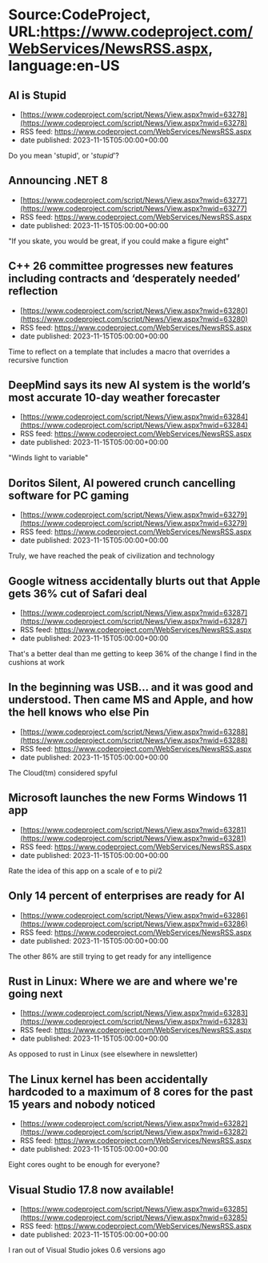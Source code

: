 # Source:CodeProject, URL:https://www.codeproject.com/WebServices/NewsRSS.aspx, language:en-US

## AI is Stupid
 - [https://www.codeproject.com/script/News/View.aspx?nwid=63278](https://www.codeproject.com/script/News/View.aspx?nwid=63278)
 - RSS feed: https://www.codeproject.com/WebServices/NewsRSS.aspx
 - date published: 2023-11-15T05:00:00+00:00

Do you mean 'stupid', or '*stupid*'?

## Announcing .NET 8
 - [https://www.codeproject.com/script/News/View.aspx?nwid=63277](https://www.codeproject.com/script/News/View.aspx?nwid=63277)
 - RSS feed: https://www.codeproject.com/WebServices/NewsRSS.aspx
 - date published: 2023-11-15T05:00:00+00:00

"If you skate, you would be great, if you could make a figure eight"

## C++ 26 committee progresses new features including contracts and ‘desperately needed’ reflection
 - [https://www.codeproject.com/script/News/View.aspx?nwid=63280](https://www.codeproject.com/script/News/View.aspx?nwid=63280)
 - RSS feed: https://www.codeproject.com/WebServices/NewsRSS.aspx
 - date published: 2023-11-15T05:00:00+00:00

Time to reflect on a template that includes a macro that overrides a recursive function

## DeepMind says its new AI system is the world’s most accurate 10-day weather forecaster
 - [https://www.codeproject.com/script/News/View.aspx?nwid=63284](https://www.codeproject.com/script/News/View.aspx?nwid=63284)
 - RSS feed: https://www.codeproject.com/WebServices/NewsRSS.aspx
 - date published: 2023-11-15T05:00:00+00:00

"Winds light to variable"

## Doritos Silent, AI powered crunch cancelling software for PC gaming
 - [https://www.codeproject.com/script/News/View.aspx?nwid=63279](https://www.codeproject.com/script/News/View.aspx?nwid=63279)
 - RSS feed: https://www.codeproject.com/WebServices/NewsRSS.aspx
 - date published: 2023-11-15T05:00:00+00:00

Truly, we have reached the peak of civilization and technology

## Google witness accidentally blurts out that Apple gets 36% cut of Safari deal
 - [https://www.codeproject.com/script/News/View.aspx?nwid=63287](https://www.codeproject.com/script/News/View.aspx?nwid=63287)
 - RSS feed: https://www.codeproject.com/WebServices/NewsRSS.aspx
 - date published: 2023-11-15T05:00:00+00:00

That's a better deal than me getting to keep 36% of the change I find in the cushions at work

## In the beginning was USB... and it was good and understood. Then came MS and Apple, and how the hell knows who else Pin
 - [https://www.codeproject.com/script/News/View.aspx?nwid=63288](https://www.codeproject.com/script/News/View.aspx?nwid=63288)
 - RSS feed: https://www.codeproject.com/WebServices/NewsRSS.aspx
 - date published: 2023-11-15T05:00:00+00:00

The Cloud(tm) considered spyful

## Microsoft launches the new Forms Windows 11 app
 - [https://www.codeproject.com/script/News/View.aspx?nwid=63281](https://www.codeproject.com/script/News/View.aspx?nwid=63281)
 - RSS feed: https://www.codeproject.com/WebServices/NewsRSS.aspx
 - date published: 2023-11-15T05:00:00+00:00

Rate the idea of this app on a scale of e to pi/2

## Only 14 percent of enterprises are ready for AI
 - [https://www.codeproject.com/script/News/View.aspx?nwid=63286](https://www.codeproject.com/script/News/View.aspx?nwid=63286)
 - RSS feed: https://www.codeproject.com/WebServices/NewsRSS.aspx
 - date published: 2023-11-15T05:00:00+00:00

The other 86% are still trying to get ready for any intelligence

## Rust in Linux: Where we are and where we're going next
 - [https://www.codeproject.com/script/News/View.aspx?nwid=63283](https://www.codeproject.com/script/News/View.aspx?nwid=63283)
 - RSS feed: https://www.codeproject.com/WebServices/NewsRSS.aspx
 - date published: 2023-11-15T05:00:00+00:00

As opposed to rust in Linux (see elsewhere in newsletter)

## The Linux kernel has been accidentally hardcoded to a maximum of 8 cores for the past 15 years and nobody noticed
 - [https://www.codeproject.com/script/News/View.aspx?nwid=63282](https://www.codeproject.com/script/News/View.aspx?nwid=63282)
 - RSS feed: https://www.codeproject.com/WebServices/NewsRSS.aspx
 - date published: 2023-11-15T05:00:00+00:00

Eight cores ought to be enough for everyone?

## Visual Studio 17.8 now available!
 - [https://www.codeproject.com/script/News/View.aspx?nwid=63285](https://www.codeproject.com/script/News/View.aspx?nwid=63285)
 - RSS feed: https://www.codeproject.com/WebServices/NewsRSS.aspx
 - date published: 2023-11-15T05:00:00+00:00

I ran out of Visual Studio jokes 0.6 versions ago

